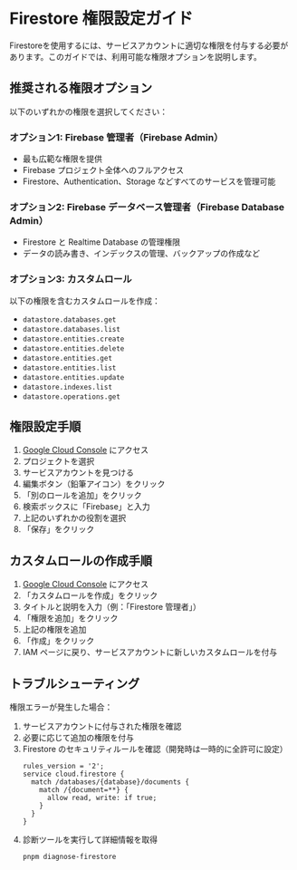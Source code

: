 # Firestore 権限設定ガイド

Firestoreを使用するには、サービスアカウントに適切な権限を付与する必要があります。このガイドでは、利用可能な権限オプションを説明します。

## 推奨される権限オプション

以下のいずれかの権限を選択してください：

### オプション1: Firebase 管理者（Firebase Admin）
- 最も広範な権限を提供
- Firebase プロジェクト全体へのフルアクセス
- Firestore、Authentication、Storage などすべてのサービスを管理可能

### オプション2: Firebase データベース管理者（Firebase Database Admin）
- Firestore と Realtime Database の管理権限
- データの読み書き、インデックスの管理、バックアップの作成など

### オプション3: カスタムロール
以下の権限を含むカスタムロールを作成：
- `datastore.databases.get`
- `datastore.databases.list`
- `datastore.entities.create`
- `datastore.entities.delete`
- `datastore.entities.get`
- `datastore.entities.list`
- `datastore.entities.update`
- `datastore.indexes.list`
- `datastore.operations.get`

## 権限設定手順

1. [Google Cloud Console](https://console.cloud.google.com/iam-admin/iam) にアクセス
2. プロジェクトを選択
3. サービスアカウントを見つける
4. 編集ボタン（鉛筆アイコン）をクリック
5. 「別のロールを追加」をクリック
6. 検索ボックスに「Firebase」と入力
7. 上記のいずれかの役割を選択
8. 「保存」をクリック

## カスタムロールの作成手順

1. [Google Cloud Console](https://console.cloud.google.com/iam-admin/roles) にアクセス
2. 「カスタムロールを作成」をクリック
3. タイトルと説明を入力（例：「Firestore 管理者」）
4. 「権限を追加」をクリック
5. 上記の権限を追加
6. 「作成」をクリック
7. IAM ページに戻り、サービスアカウントに新しいカスタムロールを付与

## トラブルシューティング

権限エラーが発生した場合：

1. サービスアカウントに付与された権限を確認
2. 必要に応じて追加の権限を付与
3. Firestore のセキュリティルールを確認（開発時は一時的に全許可に設定）
   ```
   rules_version = '2';
   service cloud.firestore {
     match /databases/{database}/documents {
       match /{document=**} {
         allow read, write: if true;
       }
     }
   }
   ```
4. 診断ツールを実行して詳細情報を取得
   ```bash
   pnpm diagnose-firestore
   ```
